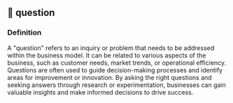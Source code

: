 

## 💭 question

### Definition 
A "question" refers to an inquiry or problem that needs to be addressed within the business model. It can be related to various aspects of the business, such as customer needs, market trends, or operational efficiency. Questions are often used to guide decision-making processes and identify areas for improvement or innovation. By asking the right questions and seeking answers through research or experimentation, businesses can gain valuable insights and make informed decisions to drive success.


